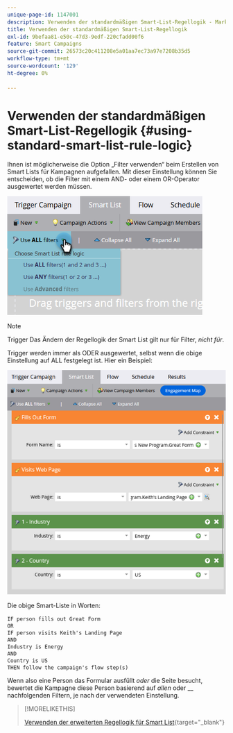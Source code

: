 ```yaml
---
unique-page-id: 1147001
description: Verwenden der standardmäßigen Smart-List-Regellogik - Marketo-Dokumente - Produktdokumentation
title: Verwenden der standardmäßigen Smart-List-Regellogik
exl-id: 9befaa81-e50c-47d3-9edf-220cfadd00f6
feature: Smart Campaigns
source-git-commit: 26573c20c411208e5a01aa7ec73a97e7208b35d5
workflow-type: tm+mt
source-wordcount: '129'
ht-degree: 0%

---
```


# Verwenden der standardmäßigen Smart-List-Regellogik {#using-standard-smart-list-rule-logic}

Ihnen ist möglicherweise die Option „Filter verwenden“ beim Erstellen von Smart Lists für Kampagnen aufgefallen. Mit dieser Einstellung können Sie entscheiden, ob die Filter mit einem AND- oder einem OR-Operator ausgewertet werden müssen.

![](assets/using-standard-smart-list-rule-logic-1.png)

>[!NOTE]
>
>Trigger Das Ändern der Regellogik der Smart List gilt nur für Filter, _nicht für_.

Trigger werden immer als ODER ausgewertet, selbst wenn die obige Einstellung auf ALL festgelegt ist. Hier ein Beispiel:

![](assets/using-standard-smart-list-rule-logic-2.png)

Die obige Smart-Liste in Worten:

```box
IF person fills out Great Form
OR
IF person visits Keith's Landing Page
AND
Industry is Energy
AND
Country is US
THEN follow the campaign's flow step(s)
```

Wenn also eine Person das Formular ausfüllt _oder_ die Seite besucht, bewertet die Kampagne diese Person basierend auf _allen_ oder __ nachfolgenden Filtern, je nach der verwendeten Einstellung.

>[!MORELIKETHIS]
>
>[Verwenden der erweiterten Regellogik für Smart List](/help/marketo/product-docs/core-marketo-concepts/smart-lists-and-static-lists/using-smart-lists/using-advanced-smart-list-rule-logic.md){target="_blank"}
